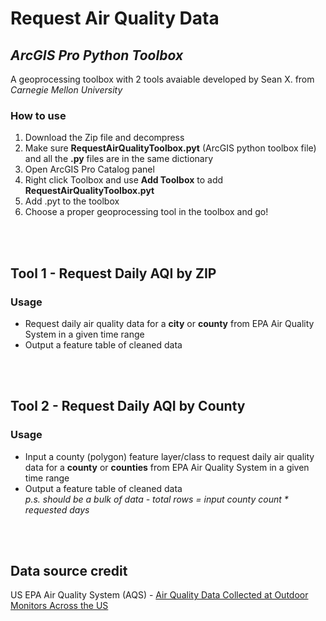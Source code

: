 # Request Air Quality Data

## _ArcGIS Pro Python Toolbox_

A geoprocessing toolbox with 2 tools avaiable developed by Sean X. from _Carnegie Mellon University_

### How to use

1. Download the Zip file and decompress
2. Make sure **RequestAirQualityToolbox.pyt** (ArcGIS python toolbox file) and all the **.py** files are in the same dictionary
3. Open ArcGIS Pro Catalog panel
4. Right click Toolbox and use **Add Toolbox** to add **RequestAirQualityToolbox.pyt**
5. Add .pyt to the toolbox
6. Choose a proper geoprocessing tool in the toolbox and go!

<br></br>

## Tool 1 - Request Daily AQI by ZIP

### Usage

- Request daily air quality data for a **city** or **county** from EPA Air Quality System in a given time range
- Output a feature table of cleaned data

<br></br>

## Tool 2 - Request Daily AQI by County

### Usage

- Input a county (polygon) feature layer/class to request daily air quality data for a **county** or **counties** from EPA Air Quality System in a given time range
- Output a feature table of cleaned data
  <br>_p.s. should be a bulk of data - total rows = input county count \* requested days_</br>

<br></br>

## Data source credit

US EPA Air Quality System (AQS) - [Air Quality Data Collected at Outdoor Monitors Across the US](https://www.epa.gov/outdoor-air-quality-data)
